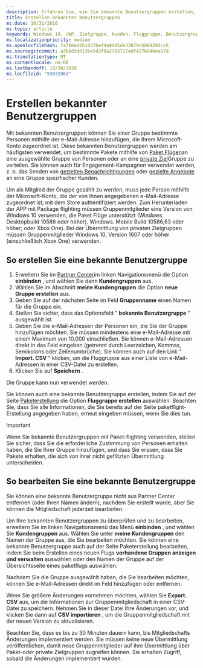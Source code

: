 ```yaml
---
description: Erfahren Sie, wie Sie bekannte Benutzergruppen erstellen, die für das Packen von Paketen und vieles mehr verwendet werden.
title: Erstellen bekannter Benutzergruppen
ms.date: 10/31/2018
ms.topic: article
keywords: Windows 10, UWP, Zielgruppe, Kunden, Fluggruppe, Benutzergruppen, bekannte Benutzer
ms.localizationpriority: medium
ms.openlocfilehash: fa7b6e42b1027bef4a9dd5de33879cb089292cc6
ms.sourcegitcommit: a3bbd3dd13be5d2f8a2793717adf4276840ee17d
ms.translationtype: MT
ms.contentlocale: de-DE
ms.lasthandoff: 10/30/2020
ms.locfileid: "93032863"
---
```

# <a name="create-known-user-groups"></a>Erstellen bekannter Benutzergruppen

Mit bekannten Benutzergruppen können Sie einer Gruppe bestimmte Personen mithilfe der e-Mail-Adresse hinzufügen, die Ihrem Microsoft-Konto zugeordnet ist. Diese bekannten Benutzergruppen werden am häufigsten verwendet, um bestimmte Pakete mithilfe von [Paket Flügen](package-flights.md)an eine ausgewählte Gruppe von Personen oder an eine [private Ziel](choose-visibility-options.md#audience)Gruppe zu verteilen. Sie können auch für Engagement-Kampagnen verwendet werden, z. b. das Senden von [gezielten Benachrichtigungen](send-push-notifications-to-your-apps-customers.md) oder [gezielte Angebote](use-targeted-offers-to-maximize-engagement-and-conversions.md) an eine Gruppe spezifischer Kunden.

Um als Mitglied der Gruppe gezählt zu werden, muss jede Person mithilfe der Microsoft-Konto, die der von Ihnen angegebenen e-Mail-Adresse zugeordnet ist, mit dem Store authentifiziert werden. Zum Herunterladen der APP mit Package flighting müssen Gruppenmitglieder eine Version von Windows 10 verwenden, die Paket Flüge unterstützt (Windows. Desktopbuild 10586 oder höher). Windows. Mobile Build 10586,63 oder höher; oder Xbox One). Bei der Übermittlung von privaten Zielgruppen müssen Gruppenmitglieder Windows 10, Version 1607 oder höher (einschließlich Xbox One) verwenden.

## <a name="to-create-a-known-user-group"></a>So erstellen Sie eine bekannte Benutzergruppe

1. Erweitern Sie im [Partner Center](https://partner.microsoft.com/dashboard)im linken Navigationsmenü die Option **einbinden** , und wählen Sie dann **Kundengruppen** aus. 
2. Wählen Sie im Abschnitt **meine Kundengruppen** die Option **neue Gruppe erstellen** aus.
3. Geben Sie auf der nächsten Seite im Feld **Gruppenname** einen Namen für die Gruppe ein.
4. Stellen Sie sicher, dass das Optionsfeld " **bekannte Benutzergruppe** " ausgewählt ist.
5. Geben Sie die e-Mail-Adressen der Personen ein, die Sie der Gruppe hinzufügen möchten. Sie müssen mindestens eine e-Mail-Adresse mit einem Maximum von 10.000 einschließen. Sie können e-Mail-Adressen direkt in das Feld eingeben (getrennt durch Leerzeichen, Kommas, Semikolons oder Zeilenumbrüche). Sie können auch auf den Link " **Import. CSV** " klicken, um die Fluggruppe aus einer Liste von e-Mail-Adressen in einer CSV-Datei zu erstellen.
6. Klicken Sie auf **Speichern** .

Die Gruppe kann nun verwendet werden.

Sie können auch eine bekannte Benutzergruppe erstellen, indem Sie auf der Seite [Paketerstellung](package-flights.md) die Option **Fluggruppe erstellen** auswählen. Beachten Sie, dass Sie alle Informationen, die Sie bereits auf der Seite paketflight-Erstellung angegeben haben, erneut eingeben müssen, wenn Sie dies tun.

> [!IMPORTANT]
> Wenn Sie bekannte Benutzergruppen mit Paket-flighting verwenden, stellen Sie sicher, dass Sie die erforderliche Zustimmung von Personen erhalten haben, die Sie Ihrer Gruppe hinzufügen, und dass Sie wissen, dass Sie Pakete erhalten, die sich von ihrer nicht geflitzten Übermittlung unterscheiden. 

## <a name="to-edit-a-known-user-group"></a>So bearbeiten Sie eine bekannte Benutzergruppe

Sie können eine bekannte Benutzergruppe nicht aus Partner Center entfernen (oder Ihren Namen ändern), nachdem Sie erstellt wurde, aber Sie können die Mitgliedschaft jederzeit bearbeiten.

Um Ihre bekannten Benutzergruppen zu überprüfen und zu bearbeiten, erweitern Sie im linken Navigationsmenü das Menü **einbinden** , und wählen Sie **Kundengruppen** aus. Wählen Sie unter **meine Kundengruppen** den Namen der Gruppe aus, die Sie bearbeiten möchten. Sie können eine bekannte Benutzergruppe auch auf der Seite Paketerstellung bearbeiten, indem Sie beim Erstellen eines neuen Flugs **vorhandene Gruppen anzeigen und verwalten** auswählen oder den Namen der Gruppe auf der Übersichtsseite eines paketflugs auswählen. 

Nachdem Sie die Gruppe ausgewählt haben, die Sie bearbeiten möchten, können Sie e-Mail-Adressen direkt im Feld hinzufügen oder entfernen.

Wenn Sie größere Änderungen vornehmen möchten, wählen Sie **Export. CSV** aus, um die Informationen zur Gruppenmitgliedschaft in einer CSV-Datei zu speichern. Nehmen Sie in dieser Datei Ihre Änderungen vor, und klicken Sie dann auf **CSV importieren** , um die Gruppenmitgliedschaft mit der neuen Version zu aktualisieren.

Beachten Sie, dass es bis zu 30 Minuten dauern kann, bis Mitgliedschafts Änderungen implementiert werden. Sie müssen keine neue Übermittlung veröffentlichen, damit neue Gruppenmitglieder auf ihre Übermittlung über Paket-oder private Zielgruppen zugreifen können. Sie erhalten Zugriff, sobald die Änderungen implementiert wurden. 






